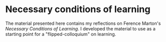# Necessary conditions of learning

The material presented here contains my reflections on Ference Marton's *Necessary Conditions of Learning*. I developed the material to use as a starting point for a "flipped-colloquium" on learning.
